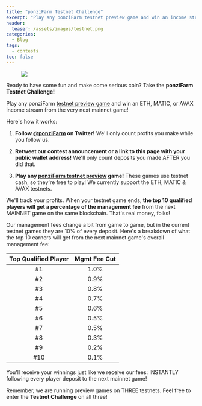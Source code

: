 ```yaml
---
title: "ponziFarm Testnet Challenge"
excerpt: "Play any ponziFarm testnet preview game and win an income stream from the very next mainnet game!"
header:
  teaser: /assets/images/testnet.png
categories:
  - Blog
tags:
  - contests
toc: false
---
```


<figure class="align-left" style="margin-top: 10px; margin-bottom: 10px; width: 150px;">
    <img src="{{ site.url }}{{ site.baseurl }}/assets/images/testnet.png">
</figure>

Ready to have some fun and make come serious coin? Take the **ponziFarm Testnet Challenge!**

Play any ponziFarm [testnet preview game](https://preview.ponzifarm.com) and win an ETH, MATIC, or AVAX income stream from the very next mainnet game! 

Here's how it works:

1. **Follow [@ponziFarm](https://twitter.com/ponziFarm) on Twitter!** We'll only count profits you make while you follow us.

1. **Retweet our contest announcement or a link to this page with your public wallet address!** We'll only count deposits you made AFTER you did that.

1. **Play any [ponziFarm testnet preview](https://preview.ponzifarm.com) game!** These games use testnet cash, so they're free to play! We currently support the ETH, MATIC & AVAX testnets.

We'll track your profits. When your testnet game ends, **the top 10 qualified players will get a percentage of the management fee** from the next MAINNET game on the same blockchain. That's real money, folks! 

Our management fees change a bit from game to game, but in the current testnet games they are 10% of every deposit. Here's a breakdown of what the top 10 earners will get from the next mainnet game's overall management fee:

| Top Qualified Player | Mgmt Fee Cut |
| :-: | :-: |
| #1 | 1.0% | 
| #2 | 0.9% | 
| #3 | 0.8% | 
| #4 | 0.7% | 
| #5 | 0.6% | 
| #6 | 0.5% | 
| #7 | 0.5% | 
| #8 | 0.3% | 
| #9 | 0.2% | 
| #10 | 0.1% | 

You'll receive your winnings just like we receive our fees: INSTANTLY following every player deposit to the next mainnet game!

Remember, we are running preview games on THREE testnets. Feel free to enter the **Testnet Challenge** on all three! 